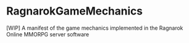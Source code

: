 # RagnarokGameMechanics
[WIP] A manifest of the game mechanics implemented in the Ragnarok Online MMORPG server software
